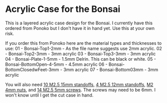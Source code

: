 # Acrylic Case for the Bonsai
This is a layered acrylic case design for the Bonsai.  I currently have this ordered from Ponoko but I don't have it in hand yet.  Use this at your own risk.

If you order this from Ponoko here are the material types and thicknesses to use:
01 - Bonsai-Top1-2mm - As the file name suggests use 2mm acrylic.
02 - Bonsai-Top2-3mm - 3mm acrylic
03 - Bonsai-Top3-3mm - 3mm acrylic
04 - Bonsai-Plate-1-5mm - 1.5mm Delrin.  This can be black or white.
05 - Bonsai-BottomOpen-4-5mm - 4.5mm acrylic
06 - Bonsai-BottomClosedwFeet-3mm - 3mm acrylic
07 - Bonsai-Bottom03mm - 3mm acrylic

You will also need [10 M2.5 15mm standoffs](https://www.harwin.com/products/R25-1001502/), [4 M2.5 12mm standoffs](https://www.harwin.com/products/R25-1001202/), [M2 4mm nuts](https://www.harwin.com/products/M80-2430000B/), and [14 M2.5 5mm screws](https://www.amazon.com/Machine-Plated-Phillips-M2-5-0-45-Threads/dp/B000NHVPPO/).  The screws may need to be 6mm.  I won't know until I get the cut case in hand.